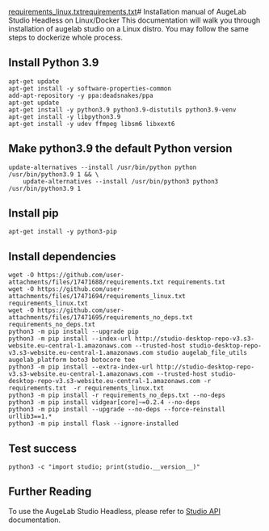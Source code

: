 [requirements_linux.txt](https://github.com/user-attachments/files/17471690/requirements_linux.txt)[requirements.txt](https://github.com/user-attachments/files/17471676/requirements.txt)# Installation manual of AugeLab Studio Headless on Linux/Docker
This documentation will walk you through installation of augelab studio on a Linux distro. You may follow the same steps to dockerize whole process.


## Install Python 3.9
```commandLine
apt-get update
apt-get install -y software-properties-common
add-apt-repository -y ppa:deadsnakes/ppa
apt-get update
apt-get install -y python3.9 python3.9-distutils python3.9-venv
apt-get install -y libpython3.9
apt-get install -y udev ffmpeg libsm6 libxext6
```

## Make python3.9 the default Python version
```
update-alternatives --install /usr/bin/python python /usr/bin/python3.9 1 && \
    update-alternatives --install /usr/bin/python3 python3 /usr/bin/python3.9 1
```

## Install pip

```
apt-get install -y python3-pip
```

[](https://github.com/user-attachments/files/17471688/requirements.txt)
[](https://github.com/user-attachments/files/17471694/requirements_linux.txt)
[](https://github.com/user-attachments/files/17471695/requirements_no_deps.txt)

## Install dependencies
```
wget -O https://github.com/user-attachments/files/17471688/requirements.txt requirements.txt
wget -O https://github.com/user-attachments/files/17471694/requirements_linux.txt requirements_linux.txt
wget -O https://github.com/user-attachments/files/17471695/requirements_no_deps.txt requirements_no_deps.txt
python3 -m pip install --upgrade pip
python3 -m pip install --index-url http://studio-desktop-repo-v3.s3-website.eu-central-1.amazonaws.com --trusted-host studio-desktop-repo-v3.s3-website.eu-central-1.amazonaws.com studio augelab_file_utils augelab_platform boto3 botocore tee
python3 -m pip install --extra-index-url http://studio-desktop-repo-v3.s3-website.eu-central-1.amazonaws.com --trusted-host studio-desktop-repo-v3.s3-website.eu-central-1.amazonaws.com -r requirements.txt  -r requirements_linux.txt
python3 -m pip install -r requirements_no_deps.txt --no-deps
python3 -m pip install vidgear[core]~=0.2.4 --no-deps
python3 -m pip install --upgrade --no-deps --force-reinstall urllib3==1.*
python3 -m pip install flask --ignore-installed
```

## Test success
```commandLine
python3 -c "import studio; print(studio.__version__)"
```

## Further Reading
To use the AugeLab Studio Headless, please refer to [Studio API](https://github.com/AugelabTech/AugeLab-Studio-Issues/blob/main/StudioAPI.md) documentation.

